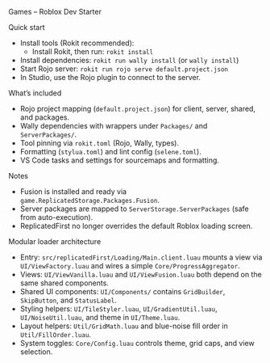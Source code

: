Games – Roblox Dev Starter

Quick start

- Install tools (Rokit recommended):
  - Install Rokit, then run: `rokit install`
- Install dependencies: `rokit run wally install` (or `wally install`)
- Start Rojo server: `rokit run rojo serve default.project.json`
- In Studio, use the Rojo plugin to connect to the server.

What’s included

- Rojo project mapping (`default.project.json`) for client, server, shared, and packages.
- Wally dependencies with wrappers under `Packages/` and `ServerPackages/`.
- Tool pinning via `rokit.toml` (Rojo, Wally, types).
- Formatting (`stylua.toml`) and lint config (`selene.toml`).
- VS Code tasks and settings for sourcemaps and formatting.

Notes

- Fusion is installed and ready via `game.ReplicatedStorage.Packages.Fusion`.
- Server packages are mapped to `ServerStorage.ServerPackages` (safe from auto-execution).
- ReplicatedFirst no longer overrides the default Roblox loading screen.

Modular loader architecture

- Entry: `src/replicatedFirst/Loading/Main.client.luau` mounts a view via `UI/ViewFactory.luau` and wires a simple `Core/ProgressAggregator`.
- Views: `UI/ViewVanilla.luau` and `UI/ViewFusion.luau` both depend on the same shared components.
- Shared UI components: `UI/Components/` contains `GridBuilder`, `SkipButton`, and `StatusLabel`.
- Styling helpers: `UI/TileStyler.luau`, `UI/GradientUtil.luau`, `UI/NoiseUtil.luau`, and theme in `UI/Theme.luau`.
- Layout helpers: `Util/GridMath.luau` and blue-noise fill order in `Util/FillOrder.luau`.
- System toggles: `Core/Config.luau` controls theme, grid caps, and view selection.
